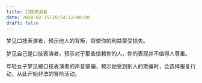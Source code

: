 ```yaml
---
title: 口技表演者
date: 2020-02-15T20:54:12+08:00
draft: false
---
```


梦见口技表演者，预示他人的背叛，将使你的利益蒙受损失。

梦见自己是口技表演者，预示对于那些信赖你的人，你的表现并不值得人尊重。

年轻女子梦见被口技表演者的声音蒙骗，预示她受到别人的欺骗时，会选择报复行动，从此开始非法的冒险活动。

